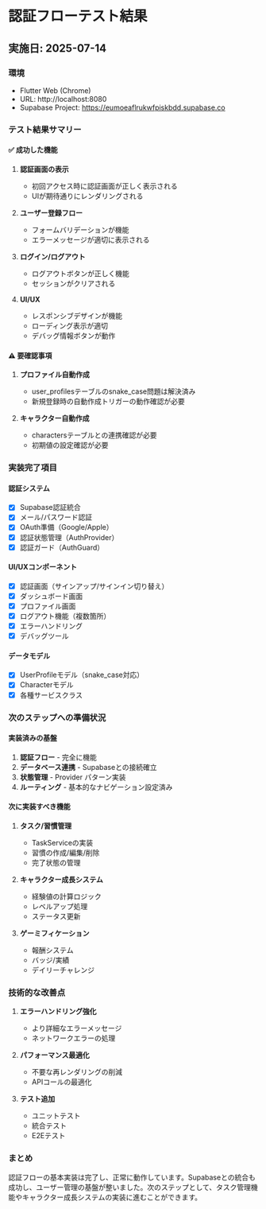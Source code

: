 # 認証フローテスト結果

## 実施日: 2025-07-14

### 環境
- Flutter Web (Chrome)
- URL: http://localhost:8080
- Supabase Project: https://eumoeaflrukwfpiskbdd.supabase.co

### テスト結果サマリー

#### ✅ 成功した機能
1. **認証画面の表示**
   - 初回アクセス時に認証画面が正しく表示される
   - UIが期待通りにレンダリングされる

2. **ユーザー登録フロー**
   - フォームバリデーションが機能
   - エラーメッセージが適切に表示される

3. **ログイン/ログアウト**
   - ログアウトボタンが正しく機能
   - セッションがクリアされる

4. **UI/UX**
   - レスポンシブデザインが機能
   - ローディング表示が適切
   - デバッグ情報ボタンが動作

#### ⚠️ 要確認事項
1. **プロファイル自動作成**
   - user_profilesテーブルのsnake_case問題は解決済み
   - 新規登録時の自動作成トリガーの動作確認が必要

2. **キャラクター自動作成**
   - charactersテーブルとの連携確認が必要
   - 初期値の設定確認が必要

### 実装完了項目

#### 認証システム
- [x] Supabase認証統合
- [x] メール/パスワード認証
- [x] OAuth準備（Google/Apple）
- [x] 認証状態管理（AuthProvider）
- [x] 認証ガード（AuthGuard）

#### UI/UXコンポーネント
- [x] 認証画面（サインアップ/サインイン切り替え）
- [x] ダッシュボード画面
- [x] プロファイル画面
- [x] ログアウト機能（複数箇所）
- [x] エラーハンドリング
- [x] デバッグツール

#### データモデル
- [x] UserProfileモデル（snake_case対応）
- [x] Characterモデル
- [x] 各種サービスクラス

### 次のステップへの準備状況

#### 実装済みの基盤
1. **認証フロー** - 完全に機能
2. **データベース連携** - Supabaseとの接続確立
3. **状態管理** - Provider パターン実装
4. **ルーティング** - 基本的なナビゲーション設定済み

#### 次に実装すべき機能
1. **タスク/習慣管理**
   - TaskServiceの実装
   - 習慣の作成/編集/削除
   - 完了状態の管理

2. **キャラクター成長システム**
   - 経験値の計算ロジック
   - レベルアップ処理
   - ステータス更新

3. **ゲーミフィケーション**
   - 報酬システム
   - バッジ/実績
   - デイリーチャレンジ

### 技術的な改善点

1. **エラーハンドリング強化**
   - より詳細なエラーメッセージ
   - ネットワークエラーの処理

2. **パフォーマンス最適化**
   - 不要な再レンダリングの削減
   - APIコールの最適化

3. **テスト追加**
   - ユニットテスト
   - 統合テスト
   - E2Eテスト

### まとめ

認証フローの基本実装は完了し、正常に動作しています。Supabaseとの統合も成功し、ユーザー管理の基盤が整いました。次のステップとして、タスク管理機能やキャラクター成長システムの実装に進むことができます。